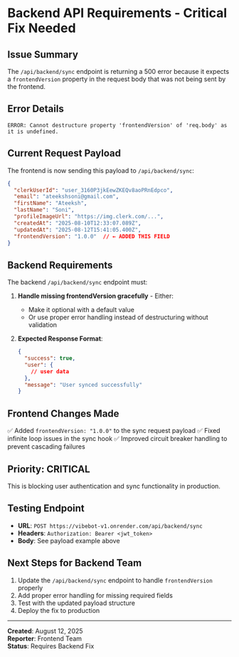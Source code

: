# Backend API Requirements - Critical Fix Needed

## Issue Summary
The `/api/backend/sync` endpoint is returning a 500 error because it expects a `frontendVersion` property in the request body that was not being sent by the frontend.

## Error Details
```
ERROR: Cannot destructure property 'frontendVersion' of 'req.body' as it is undefined.
```

## Current Request Payload
The frontend is now sending this payload to `/api/backend/sync`:
```json
{
  "clerkUserId": "user_3160P3jkEewZKEQv8aoPRnEdpco",
  "email": "ateekshsoni@gmail.com", 
  "firstName": "Ateeksh",
  "lastName": "Soni",
  "profileImageUrl": "https://img.clerk.com/...",
  "createdAt": "2025-08-10T12:33:07.089Z",
  "updatedAt": "2025-08-12T15:41:05.400Z",
  "frontendVersion": "1.0.0"  // ← ADDED THIS FIELD
}
```

## Backend Requirements
The backend `/api/backend/sync` endpoint must:

1. **Handle missing frontendVersion gracefully** - Either:
   - Make it optional with a default value
   - Or use proper error handling instead of destructuring without validation

2. **Expected Response Format**:
   ```json
   {
     "success": true,
     "user": {
       // user data
     },
     "message": "User synced successfully"
   }
   ```

## Frontend Changes Made
✅ Added `frontendVersion: "1.0.0"` to the sync request payload
✅ Fixed infinite loop issues in the sync hook
✅ Improved circuit breaker handling to prevent cascading failures

## Priority: CRITICAL
This is blocking user authentication and sync functionality in production.

## Testing Endpoint
- **URL**: `POST https://vibebot-v1.onrender.com/api/backend/sync`
- **Headers**: `Authorization: Bearer <jwt_token>`
- **Body**: See payload example above

## Next Steps for Backend Team
1. Update the `/api/backend/sync` endpoint to handle `frontendVersion` properly
2. Add proper error handling for missing required fields
3. Test with the updated payload structure
4. Deploy the fix to production

---
**Created**: August 12, 2025  
**Reporter**: Frontend Team  
**Status**: Requires Backend Fix

